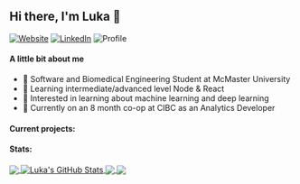 ## Hi there, I'm Luka 👋


[![Website](https://img.shields.io/website?label=lukamircetic.ca&style=flat-square&url=https%3A%2F%2Flukamircetic.ca)](https://lukamircetic.ca)
[![LinkedIn](https://img.shields.io/badge/linkedin-lukamircetic-%230077B5.svg?&style=flat-square&logo=linkedin&logoColor=white)](https://linkedin.com/in/luka-mircetic)
![Profile](https://komarev.com/ghpvc/?username=lukamircetic&style=flat-square)

#### A little bit about me
- 🧬 Software and Biomedical Engineering Student at McMaster University
- 🌱 Learning intermediate/advanced level Node & React
- 🧠 Interested in learning about machine learning and deep learning
- 🔨 Currently on an 8 month co-op at CIBC as an Analytics Developer

#### Current projects:

#### Stats:

[website]: https://lukamircetic.ca
[linkedin]: https://linkedin.com/in/luka-mircetic
[repository]: https://github.com/lukamircetic/TodoApp

<a href="https://github.com/lukamircetic/lukamircetic">
  <img align="center" src="https://github-readme-stats.vercel.app/api/top-langs/?username=lukamircetic&title_color=ffffff&hide=css, html&text_color=c9cacc&icon_color=2bbc8a&bg_color=1d1f21" />
</a>
<a href="https://github.com/lukamircetic/lukamircetic">
  <img align="center" src="https://github-readme-stats.lukamircetic.vercel.app/api?username=lukamircetic&show_icons=true&line_height=27&count_private=true&title_color=ffffff&text_color=c9cacc&icon_color=2bbc8a&bg_color=1d1f21" alt="Luka's GitHub Stats" />
</a>

<a href="https://github.com/lukamircetic/ToDoApp">
  <img align="center" src="https://github-readme-stats.lukamircetic.vercel.app/api/pin/?username=lukamircetic&repo=ToDoApp&title_color=ffffff&text_color=c9cacc&icon_color=2bbc8a&bg_color=1d1f21" />
</a>
<a href="https://github.com/lukamircetic/lukaweb">
  <img align="center" src="https://github-readme-stats.lukamircetic.vercel.app/api/pin/?username=lukamircetic&repo=lukaweb&title_color=ffffff&text_color=c9cacc&icon_color=2bbc8a&bg_color=1d1f21" />
</a>
